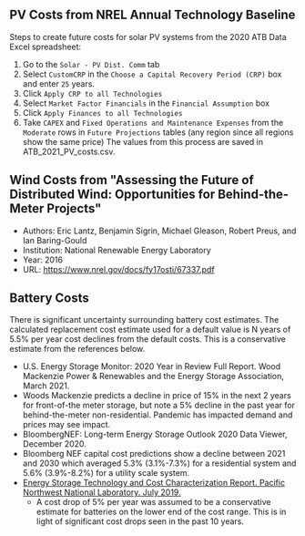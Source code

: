 ## PV Costs from NREL Annual Technology Baseline
Steps to create future costs for solar PV systems from the 2020 ATB Data Excel spreadsheet:
1. Go to the `Solar - PV Dist. Comm` tab
2. Select `CustomCRP` in the `Choose a Capital Recovery Period (CRP)` box and enter `25` years.
3. Click `Apply CRP to all Technologies`
4. Select `Market Factor Financials` in the `Financial Assumption` box
5. Click `Apply Finances to all Technologies`
6. Take `CAPEX` and `Fixed Operations and Maintenance Expenses` from the `Moderate` rows in `Future Projections` tables (any region since all regions show the same price)
The values from this process are saved in ATB_2021_PV_costs.csv.

## Wind Costs from "Assessing the Future of Distributed Wind: Opportunities for Behind-the-Meter Projects"
- Authors: Eric Lantz, Benjamin Sigrin, Michael Gleason, Robert Preus, and Ian Baring-Gould
- Institution: National Renewable Energy Laboratory
- Year: 2016
- URL: https://www.nrel.gov/docs/fy17osti/67337.pdf

## Battery Costs

There is significant uncertainty surrounding battery cost estimates. The calculated replacement cost estimate used for a default value is N years of 5.5% per year cost declines from the default costs. This is a conservative estimate from the references below.

- U.S. Energy Storage Monitor: 2020 Year in Review Full Report. Wood Mackenzie Power & Renewables and the Energy Storage Association, March 2021.
- Woods Mackenzie predicts a decline in price of 15% in the next 2 years for front-of-the meter storage, but note a 5% decline in the past year for behind-the-meter non-residential. Pandemic has impacted demand and prices may see impact.
- BloombergNEF: Long-term Energy Storage Outlook 2020 Data Viewer, December 2020.
- Bloomberg NEF capital cost predictions show a decline between 2021 and 2030 which averaged 5.3% (3.1%-7.3%) for a residential system and 5.6% (3.9%-8.2%) for a utility scale system.
- [Energy Storage Technology and Cost Characterization Report.  Pacific Northwest National Laboratory. July 2019.](https://www.pnnl.gov/main/publications/external/technical_reports/PNNL-28866.pdf)
    - A cost drop of 5% per year was assumed to be a conservative estimate for batteries on the lower end of the cost range. This is in light of significant cost drops seen in the past 10 years.